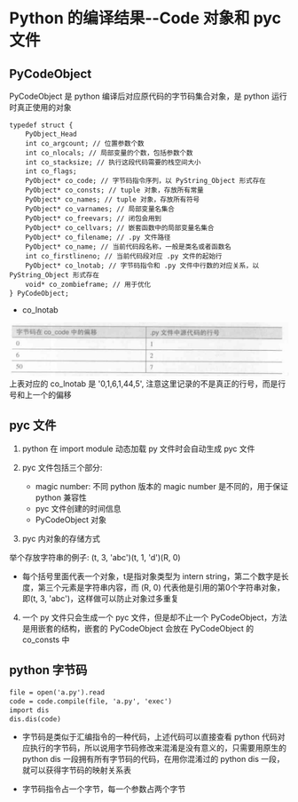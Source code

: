 # Python 的编译结果--Code 对象和 pyc 文件

## PyCodeObject

PyCodeObject 是 python 编译后对应原代码的字节码集合对象，是 python 运行时真正使用的对象

```
typedef struct {
    PyObject_Head
    int co_argcount; // 位置参数个数
    int co_nlocals; // 局部变量的个数，包括参数个数
    int co_stacksize; // 执行这段代码需要的栈空间大小
    int co_flags;
    PyObject* co_code; // 字节码指令序列，以 PyString_Object 形式存在
    PyObject* co_consts; // tuple 对象，存放所有常量
    PyObject* co_names; // tuple 对象，存放所有符号
    PyObject* co_varnames; // 局部变量名集合
    PyObject* co_freevars; // 闭包会用到
    PyObject* co_cellvars; // 嵌套函数中的局部变量名集合
    PyObject* co_filename; // .py 文件路径
    PyObject* co_name; // 当前代码段名称，一般是类名或者函数名
    int co_firstlineno; // 当前代码段对应 .py 文件的起始行
    PyObject* co_lnotab; // 字节码指令和 .py 文件中行数的对应关系，以 PyString_Object 形式存在
    void* co_zombieframe; // 用于优化
} PyCodeObject;
```

- co_lnotab

![](imgs/co_lnotab.PNG)
上表对应的 co_lnotab 是 '0,1,6,1,44,5', 注意这里记录的不是真正的行号，而是行号和上一个的偏移

## pyc 文件

1. python 在 import module 动态加载 py 文件时会自动生成 pyc 文件
2. pyc 文件包括三个部分:
    - magic number: 不同 python 版本的 magic number 是不同的，用于保证 python 兼容性
    - pyc 文件创建的时间信息
    - PyCodeObject 对象

3. pyc 内对象的存储方式

举个存放字符串的例子: (t, 3, 'abc')(t, 1, 'd')(R, 0)

- 每个括号里面代表一个对象，t是指对象类型为 intern string，第二个数字是长度，第三个元素是字符串内容，而 (R, 0) 代表他是引用的第0个字符串对象，即(t, 3, 'abc')，这样做可以防止对象过多重复

4. 一个 py 文件只会生成一个 pyc 文件，但是却不止一个 PyCodeObject，方法是用嵌套的结构，嵌套的 PyCodeObject 会放在 PyCodeObject 的 co_consts 中

## python 字节码

```
file = open('a.py').read
code = code.compile(file, 'a.py', 'exec')
import dis
dis.dis(code)
```

- 字节码是类似于汇编指令的一种代码，上述代码可以直接查看 python 代码对应执行的字节码，所以说用字节码修改来混淆是没有意义的，只需要用原生的 python dis 一段拥有所有字节码的代码，在用你混淆过的 python dis 一段，就可以获得字节码的映射关系表

- 字节码指令占一个字节，每一个参数占两个字节